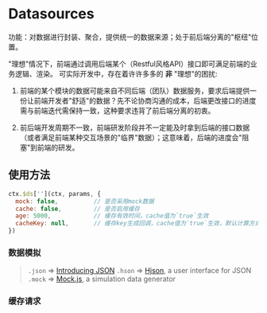 # Datasources

功能：对数据进行封装、聚合，提供统一的数据来源；处于前后端分离的"枢纽"位置。

"理想"情况下，前端通过调用后端某个（Restful风格API）接口即可满足前端的业务逻辑、渲染。
可实际开发中，存在着许许多多的 **非** "理想"的困扰:

1. 前端的某个模块的数据可能来自不同后端（团队）数据服务，要求后端提供一份让前端开发者"舒适"的数据？先不论协商沟通的成本，后端更改接口的进度需与前端迭代需保持一致，这种要求违背了前后端分离的初衷。

2. 前后端开发周期不一致，前端研发阶段并不一定能及时拿到后端的接口数据（或者满足前端某种交互场景的"临界"数据）；这意味着，后端的进度会"阻塞"到前端的研发。



## 使用方法

```js
ctx.$ds[''](ctx, params, {
  mock: false,          // 是否采用mock数据
  cache: false,         // 是否启用缓存
  age: 5000,            // 缓存有效时间，cache值为`true`生效
  cacheKey: null,       // 缓存key生成回调，cache值为`true`生效，默认计算方式为`${ds-path}-${hash(params)}`
})
```

### 数据模拟

>`.json`  => [Introducing JSON](http://www.json.org/)
`.hson`  => [Hjson](http://hjson.org/), a user interface for JSON
`.mock`   => [Mock.js](http://mockjs.com), a simulation data generator

### 缓存请求
